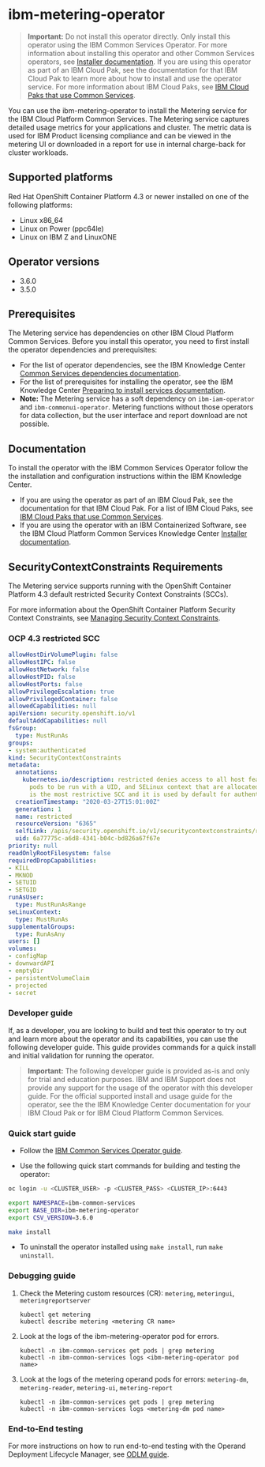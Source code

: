 # ibm-metering-operator

> **Important:** Do not install this operator directly. Only install this operator using the IBM Common Services Operator.
> For more information about installing this operator and other Common Services operators, see [Installer documentation](http://ibm.biz/cpcs_opinstall).
> If you are using this operator as part of an IBM Cloud Pak, see the documentation for that IBM Cloud Pak to learn more about how to install and use the operator service.
> For more information about IBM Cloud Paks, see [IBM Cloud Paks that use Common Services](http://ibm.biz/cpcs_cloudpaks).

You can use the ibm-metering-operator to install the Metering service for the IBM Cloud Platform Common Services.
The Metering service captures detailed usage metrics for your applications and cluster. The metric data is used for IBM Product licensing compliance and can be viewed in the metering UI or downloaded in a report for use in internal charge-back for cluster workloads.

## Supported platforms
Red Hat OpenShift Container Platform 4.3 or newer installed on one of the following platforms:
   - Linux x86_64
   - Linux on Power (ppc64le)
   - Linux on IBM Z and LinuxONE

## Operator versions

- 3.6.0
- 3.5.0

## Prerequisites

The Metering service has dependencies on other IBM Cloud Platform Common Services.
Before you install this operator, you need to first install the operator dependencies and prerequisites:
- For the list of operator dependencies, see the IBM Knowledge Center [Common Services dependencies documentation](http://ibm.biz/cpcs_opdependencies).
- For the list of prerequisites for installing the operator, see the IBM Knowledge Center [Preparing to install services documentation](http://ibm.biz/cpcs_opinstprereq).
- **Note:** The Metering service has a soft dependency on `ibm-iam-operator` and `ibm-commonui-operator`. Metering functions without those operators for data collection, but the user interface and report download are not possible.

## Documentation

To install the operator with the IBM Common Services Operator follow the the installation and configuration instructions within the IBM Knowledge Center.
- If you are using the operator as part of an IBM Cloud Pak, see the documentation for that IBM Cloud Pak. For a list of IBM Cloud Paks, see [IBM Cloud Paks that use Common Services](http://ibm.biz/cpcs_cloudpaks).
- If you are using the operator with an IBM Containerized Software, see the IBM Cloud Platform Common Services Knowledge Center [Installer documentation](http://ibm.biz/cpcs_opinstall).

## SecurityContextConstraints Requirements

The Metering service supports running with the OpenShift Container Platform 4.3 default restricted Security Context Constraints (SCCs).

For more information about the OpenShift Container Platform Security Context Constraints, see [Managing Security Context Constraints](https://docs.openshift.com/container-platform/4.3/authentication/managing-security-context-constraints.html).

### OCP 4.3 restricted SCC

```yaml
allowHostDirVolumePlugin: false
allowHostIPC: false
allowHostNetwork: false
allowHostPID: false
allowHostPorts: false
allowPrivilegeEscalation: true
allowPrivilegedContainer: false
allowedCapabilities: null
apiVersion: security.openshift.io/v1
defaultAddCapabilities: null
fsGroup:
  type: MustRunAs
groups:
- system:authenticated
kind: SecurityContextConstraints
metadata:
  annotations:
    kubernetes.io/description: restricted denies access to all host features and requires
      pods to be run with a UID, and SELinux context that are allocated to the namespace.  This
      is the most restrictive SCC and it is used by default for authenticated users.
  creationTimestamp: "2020-03-27T15:01:00Z"
  generation: 1
  name: restricted
  resourceVersion: "6365"
  selfLink: /apis/security.openshift.io/v1/securitycontextconstraints/restricted
  uid: 6a77775c-a6d8-4341-b04c-bd826a67f67e
priority: null
readOnlyRootFilesystem: false
requiredDropCapabilities:
- KILL
- MKNOD
- SETUID
- SETGID
runAsUser:
  type: MustRunAsRange
seLinuxContext:
  type: MustRunAs
supplementalGroups:
  type: RunAsAny
users: []
volumes:
- configMap
- downwardAPI
- emptyDir
- persistentVolumeClaim
- projected
- secret
```

### Developer guide

If, as a developer, you are looking to build and test this operator to try out and learn more about the operator and its capabilities,
you can use the following developer guide. This guide provides commands for a quick install and initial validation for running the operator.

> **Important:** The following developer guide is provided as-is and only for trial and education purposes. IBM and IBM Support does not provide any support for the usage of the operator with this developer guide. For the official supported install and usage guide for the operator, see the the IBM Knowledge Center documentation for your IBM Cloud Pak or for IBM Cloud Platform Common Services.

### Quick start guide

- Follow the [IBM Common Services Operator guide](https://github.com/IBM/ibm-common-service-operator/blob/master/docs/install.md).

- Use the following quick start commands for building and testing the operator:

```bash
oc login -u <CLUSTER_USER> -p <CLUSTER_PASS> <CLUSTER_IP>:6443

export NAMESPACE=ibm-common-services
export BASE_DIR=ibm-metering-operator
export CSV_VERSION=3.6.0

make install
```

- To uninstall the operator installed using `make install`, run `make uninstall`.

### Debugging guide

1. Check the Metering custom resources (CR): `metering`, `meteringui`, `meteringreportserver`

    ````
    kubectl get metering
    kubectl describe metering <metering CR name>
    ````

1. Look at the logs of the ibm-metering-operator pod for errors.

    ````
    kubectl -n ibm-common-services get pods | grep metering
    kubectl -n ibm-common-services logs <ibm-metering-operator pod name>
    ````

1. Look at the logs of the metering operand pods for errors: `metering-dm`, `metering-reader`, `metering-ui`, `metering-report`

    ````
    kubectl -n ibm-common-services get pods | grep metering
    kubectl -n ibm-common-services logs <metering-dm pod name>
    ````

### End-to-End testing

For more instructions on how to run end-to-end testing with the Operand Deployment Lifecycle Manager, see [ODLM guide](https://github.com/IBM/operand-deployment-lifecycle-manager/blob/master/docs/install/common-service-integration.md#end-to-end-test).
